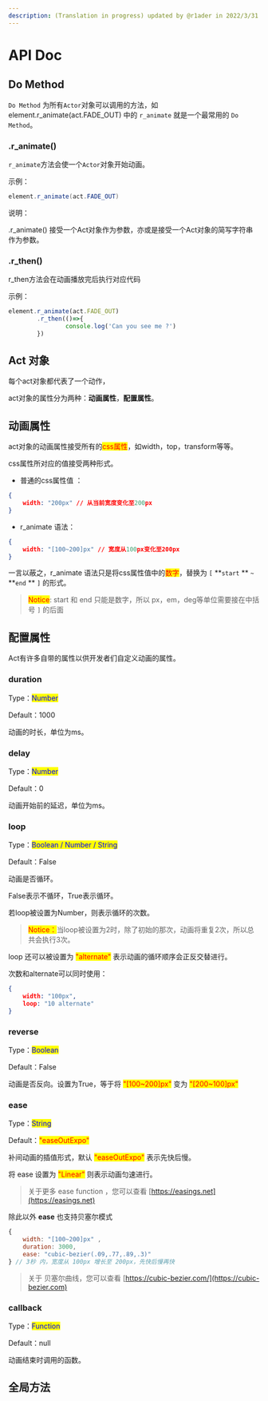 ```yaml
---
description: (Translation in progress) updated by @r1ader in 2022/3/31
---
```


# API Doc

## Do Method

`Do Method` 为所有`Actor`对象可以调用的方法，如 element.r\_animate(act.FADE\_OUT) 中的 `r_animate` 就是一个最常用的 `Do Method`。

### .r\_animate()

`r_animate`方法会使一个`Actor`对象开始动画。

示例：

```java
element.r_animate(act.FADE_OUT)
```

说明：

.r\_animate() 接受一个Act对象作为参数，亦或是接受一个Act对象的简写字符串作为参数。

### .r\_then()

r\_then方法会在动画播放完后执行对应代码

示例：

```javascript
element.r_animate(act.FADE_OUT)
        .r_then(()=>{
                console.log('Can you see me ?')
        })
```

## Act 对象

每个act对象都代表了一个动作，

act对象的属性分为两种：**动画属性**，**配置属性**。

## 动画属性

act对象的动画属性接受所有的<mark style="color:red;">css属性</mark>，如width，top，transform等等。

css属性所对应的值接受两种形式。

* 普通的css属性值 ：

```json
{
    width: "200px" // 从当前宽度变化至200px
}
```

* r\_animate 语法：

```json
{
    width: "[100~200]px" // 宽度从100px变化至200px
}
```

一言以蔽之，r\_animate 语法只是将css属性值中的<mark style="color:red;">数字</mark>，替换为 `[` \*\*`start` \*\* `~` \*\*`end` \*\* `]` 的形式。

> <mark style="color:red;">Notice</mark>: start 和 end 只能是数字，所以 px，em，deg等单位需要接在中括号 `]` 的后面

## 配置属性

Act有许多自带的属性以供开发者们自定义动画的属性。

### duration

Type：<mark style="color:blue;">Number</mark>

Default：1000

动画的时长，单位为ms。

### delay

Type：<mark style="color:blue;">Number</mark>

Default：0

动画开始前的延迟，单位为ms。

### loop

Type：<mark style="color:blue;">Boolean / Number / String</mark>

Default：False

动画是否循环。

False表示不循环，True表示循环。

若loop被设置为Number，则表示循环的次数。

> <mark style="color:red;">Notice：</mark>当loop被设置为2时，除了初始的那次，动画将重复2次，所以总共会执行3次。

loop 还可以被设置为 <mark style="color:red;">"alternate"</mark> 表示动画的循环顺序会正反交替进行。

次数和alternate可以同时使用：

```json
{
    width: "100px",
    loop: "10 alternate"
}
```

### reverse

Type：<mark style="color:blue;">Boolean</mark>

Default：False

动画是否反向。设置为True，等于将 <mark style="color:red;">"\[100\~200]px"</mark> 变为 <mark style="color:red;">"\[200\~100]px"</mark>

### ease

Type：<mark style="color:blue;">String</mark>

Default：<mark style="color:red;">"easeOutExpo"</mark>

补间动画的插值形式，默认 <mark style="color:red;">"easeOutExpo"</mark> 表示先快后慢。

将 ease 设置为 <mark style="color:red;">"Linear"</mark> 则表示动画匀速进行。

> 关于更多 ease function ，您可以查看 [https://easings.net](https://easings.net)

除此以外 **ease** 也支持贝塞尔模式

```javascript
{ 
    width: "[100~200]px" ,
    duration: 3000,
    ease: "cubic-bezier(.09,.77,.89,.3)"
} // 3秒 内，宽度从 100px 增长至 200px，先快后慢再快
```

> 关于 贝塞尔曲线，您可以查看 [https://cubic-bezier.com/](https://cubic-bezier.com)

### callback

Type：<mark style="color:blue;">Function</mark>

Default：null

动画结束时调用的函数。

## 全局方法
